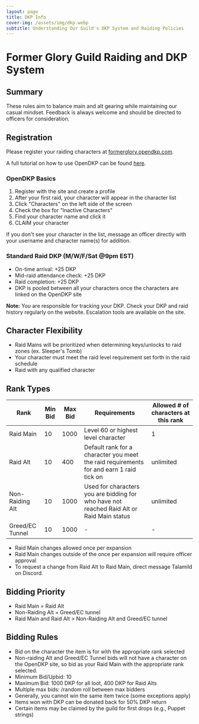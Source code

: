 ```yaml
---
layout: page
title: DKP Info
cover-img: /assets/img/dkp.webp
subtitle: Understanding Our Guild's DKP System and Raiding Policies
---
```


# Former Glory Guild Raiding and DKP System

## Summary

These rules aim to balance main and alt gearing while maintaining our casual mindset. Feedback is always welcome and should be directed to officers for consideration.

## Registration

Please register your raiding characters at [formerglory.opendkp.com](https://formerglory.opendkp.com).

A full tutorial on how to use OpenDKP can be found [here](https://formerglory.lol/2024-11-10-opendkp-tutorial/).

### OpenDKP Basics

1. Register with the site and create a profile
2. After your first raid, your character will appear in the character list
3. Click "Characters" on the left side of the screen
4. Check the box for "Inactive Characters"
5. Find your character name and click it
6. CLAIM your character

If you don't see your character in the list, message an officer directly with your username and character name(s) for addition.

### Standard Raid DKP (M/W/F/Sat @9pm EST)
- On-time arrival: +25 DKP
- Mid-raid attendance check: +25 DKP
- Raid completion: +25 DKP
- DKP is pooled between all your characters once the characters are linked on the OpenDKP site

**Note:** You are responsible for tracking your DKP. Check your DKP and raid history regularly on the website. Escalation tools are available on the site.

## Character Flexibility
- Raid Mains will be prioritized when determining keys/unlocks to raid zones (ex. Sleeper's Tomb)
- Your character must meet the raid level requirement set forth in the raid schedule
- Raid with any qualified character

## Rank Types

|Rank|Min Bid|Max Bid|Requirements|Allowed # of characters at this rank|
|----------|----|----|----|----|
|Raid Main|10|1000|Level 60 or highest level character|1|
|Raid Alt|10|400|Default rank for a character you meet the raid requirements for and earn 1 raid tick on|unlimited|
|Non-Raiding Alt|10|1000|Used for characters you are bidding for who have not reached Raid Alt or Raid Main status|unlimited|
|Greed/EC Tunnel|10|1000|-|-|

- Raid Main changes allowed once per expansion
- Raid Main changes outside of the once per expansion will require officer approval
- To request a change from Raid Alt to Raid Main, direct message Talamild on Discord.

## Bidding Priority
- Raid Main = Raid Alt
- Non-Raiding Alt = Greed/EC tunnel
- Raid Main and Raid Alt > Non-Raiding Alt and Greed/EC tunnel

## Bidding Rules

- Bid on the character the item is for with the appropriate rank selected
- Non-raiding Alt and Greed/EC Tunnel bids will not have a character on the OpenDKP site, so bid as your Raid Main with the appropriate rank selected.
- Minimum Bid/Upbid: 10
- Maximum Bid: 1000 DKP for all loot, 400 DKP for Raid Alts
- Multiple max bids: /random roll between max bidders
- Generally, you cannot win the same item twice (some exceptions apply)
- Items won with DKP can be donated back for 50% DKP return
- Certain items may be claimed by the guild for first drops (e.g., Puppet strings)

